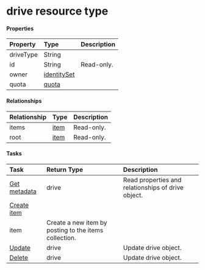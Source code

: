 # drive resource type



#### Properties
| Property	   | Type	|Description|
|:---------------|:--------|:----------|
|driveType|String||
|id|String| Read-only.|
|owner|[identitySet](identityset.md)||
|quota|[quota](quota.md)||

#### Relationships
| Relationship | Type	|Description|
|:---------------|:--------|:----------|
|items|[item](item.md)| Read-only.|
|root|[item](item.md)| Read-only.|

#### Tasks

| Task		   | Return Type	|Description|
|:---------------|:--------|:----------|
|[Get metadata](../api/drive_get.md) | drive |Read properties and relationships of drive object.|
|[Create item]((../api/drive_post_items.md)) | 
									item| Create a new item by posting to the items collection.|
|[Update](../api/drive_update.md) | drive	|Update drive object. |
|[Delete](../api/drive_delete.md) | drive	|Update drive object. |
